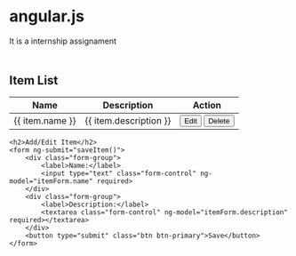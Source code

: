 # angular.js
It is a internship assignament
<!DOCTYPE html>
<html lang="en" ng-app="myApp">
<head>
    <meta charset="UTF-8">
    <title>AngularJS CRUD Application</title>
    <link rel="stylesheet" href="https://stackpath.bootstrapcdn.com/bootstrap/4.5.2/css/bootstrap.min.css">
    <style>
        .container {
            margin-top: 50px;
        }
    </style>
</head>
<body>
<div class="container" ng-controller="MainController">
    <h2>Item List</h2>
    <table class="table">
        <thead>
        <tr>
            <th>Name</th>
            <th>Description</th>
            <th>Action</th>
        </tr>
        </thead>
        <tbody>
        <tr ng-repeat="item in items">
            <td>{{ item.name }}</td>
            <td>{{ item.description }}</td>
            <td>
                <button class="btn btn-primary btn-sm" ng-click="editItem(item)">Edit</button>
                <button class="btn btn-danger btn-sm" ng-click="deleteItem(item)">Delete</button>
            </td>
        </tr>
        </tbody>
    </table>

    <h2>Add/Edit Item</h2>
    <form ng-submit="saveItem()">
        <div class="form-group">
            <label>Name:</label>
            <input type="text" class="form-control" ng-model="itemForm.name" required>
        </div>
        <div class="form-group">
            <label>Description:</label>
            <textarea class="form-control" ng-model="itemForm.description" required></textarea>
        </div>
        <button type="submit" class="btn btn-primary">Save</button>
    </form>
</div>

<script src="https://ajax.googleapis.com/ajax/libs/angularjs/1.8.2/angular.min.js"></script>
<script>
    var app = angular.module('myApp', []);

    app.controller('MainController', function ($scope) {
        $scope.items = [
            {id: 1, name: 'Item 1', description: 'Description for item 1'},
            {id: 2, name: 'Item 2', description: 'Description for item 2'}
        ];
        $scope.itemForm = {};

        $scope.editItem = function (item) {
            $scope.itemForm = angular.copy(item);
        };

        $scope.saveItem = function () {
            if ($scope.itemForm.id) {
                // Edit existing item
                var index = $scope.items.findIndex(function (item) {
                    return item.id === $scope.itemForm.id;
                });
                $scope.items[index] = angular.copy($scope.itemForm);
            } else {
                // Add new item
                $scope.items.push({
                    id: $scope.items.length + 1,
                    name: $scope.itemForm.name,
                    description: $scope.itemForm.description
                });
            }
            $scope.itemForm = {};
        };

        $scope.deleteItem = function (item) {
            var index = $scope.items.indexOf(item);
            $scope.items.splice(index, 1);
        };
    });
</script>
</body>
</html>
